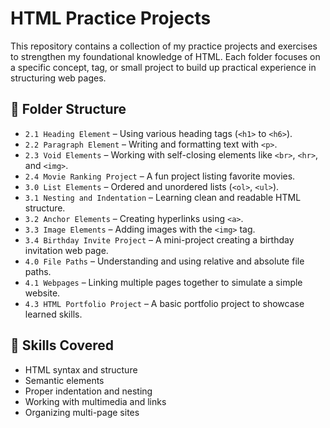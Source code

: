 # HTML Practice Projects

This repository contains a collection of my practice projects and exercises to strengthen my foundational knowledge of HTML. Each folder focuses on a specific concept, tag, or small project to build up practical experience in structuring web pages.

## 📁 Folder Structure

- `2.1 Heading Element` – Using various heading tags (`<h1>` to `<h6>`).
- `2.2 Paragraph Element` – Writing and formatting text with `<p>`.
- `2.3 Void Elements` – Working with self-closing elements like `<br>`, `<hr>`, and `<img>`.
- `2.4 Movie Ranking Project` – A fun project listing favorite movies.
- `3.0 List Elements` – Ordered and unordered lists (`<ol>`, `<ul>`).
- `3.1 Nesting and Indentation` – Learning clean and readable HTML structure.
- `3.2 Anchor Elements` – Creating hyperlinks using `<a>`.
- `3.3 Image Elements` – Adding images with the `<img>` tag.
- `3.4 Birthday Invite Project` – A mini-project creating a birthday invitation web page.
- `4.0 File Paths` – Understanding and using relative and absolute file paths.
- `4.1 Webpages` – Linking multiple pages together to simulate a simple website.
- `4.3 HTML Portfolio Project` – A basic portfolio project to showcase learned skills.

## 🧠 Skills Covered

- HTML syntax and structure
- Semantic elements
- Proper indentation and nesting
- Working with multimedia and links
- Organizing multi-page sites
